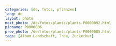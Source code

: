 ```yaml
---
categories: [de, fotos, pflanzen]
lang: de
layout: photo
next_photo: /de/fotos/plants/plants-P0000092.html
picname: P0000006
prev_photo: /de/fotos/plants/plants-P0000005.html
tags: [Album Landschaft, Tree, Zuckerhut]
---
```

